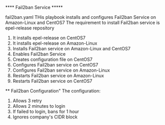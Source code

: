 **** Fail2ban Service ***** 


fail2ban.yaml
THis playbook installs and configures Fail2ban Service on Amazon-Linux and CentOS7 
The requirement to install Fail2ban service is epel-release repository
1. It installs epel-release on CentOS7
2. It installs epel-release on Amazon-Linux
3. Installs Fail2ban service on Amazon-Linux and CentOS7
4. Enables Fail2ban Service 
5. Creates configuration file on CentOS7
6. Configures Fail2ban service on CentOS7
7. Configures Fail2ban service on Amazon-Linux
8. Restarts Fail2ban service on Amazon-Linux
9. Restarts Fail2ban service on CentOS7 

** Fail2ban Configuration"
The configuration:
1. Allows 3 retry
2. Allows 2 minutes to login
3. If failed to login, bans for 1 hour
4. Ignores company's CIDR block
